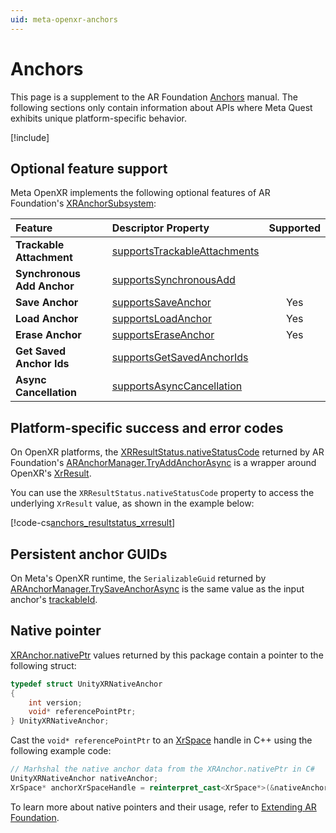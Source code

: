 ```yaml
---
uid: meta-openxr-anchors
---
```

# Anchors

This page is a supplement to the AR Foundation [Anchors](xref:arfoundation-anchors) manual. The following sections only contain information about APIs where Meta Quest exhibits unique platform-specific behavior.

[!include[](../snippets/arf-docs-tip.md)]

## Optional feature support

Meta OpenXR implements the following optional features of AR Foundation's [XRAnchorSubsystem](xref:UnityEngine.XR.ARSubsystems.XRAnchorSubsystem):

| Feature | Descriptor Property | Supported |
| :------ | :--------------- | :--------: |
| **Trackable Attachment** | [supportsTrackableAttachments](xref:UnityEngine.XR.ARSubsystems.XRAnchorSubsystemDescriptor.supportsTrackableAttachments) | |
| **Synchronous Add Anchor** | [supportsSynchronousAdd](xref:UnityEngine.XR.ARSubsystems.XRAnchorSubsystemDescriptor.supportsSynchronousAdd) | |
| **Save Anchor** | [supportsSaveAnchor](xref:UnityEngine.XR.ARSubsystems.XRAnchorSubsystemDescriptor.supportsSaveAnchor) | Yes |
| **Load Anchor** | [supportsLoadAnchor](xref:UnityEngine.XR.ARSubsystems.XRAnchorSubsystemDescriptor.supportsLoadAnchor) | Yes |
| **Erase Anchor** | [supportsEraseAnchor](xref:UnityEngine.XR.ARSubsystems.XRAnchorSubsystemDescriptor.supportsEraseAnchor) | Yes |
| **Get Saved Anchor Ids** | [supportsGetSavedAnchorIds](xref:UnityEngine.XR.ARSubsystems.XRAnchorSubsystemDescriptor.supportsGetSavedAnchorIds) | |
| **Async Cancellation** | [supportsAsyncCancellation](xref:UnityEngine.XR.ARSubsystems.XRAnchorSubsystemDescriptor.supportsAsyncCancellation) | |

## Platform-specific success and error codes

On OpenXR platforms, the [XRResultStatus.nativeStatusCode](xref:UnityEngine.XR.ARSubsystems.XRResultStatus.nativeStatusCode) returned by AR Foundation's [ARAnchorManager.TryAddAnchorAsync](xref:UnityEngine.XR.ARFoundation.ARAnchorManager.TryAddAnchorAsync(UnityEngine.Pose)) is a wrapper around OpenXR's [XrResult](xref:UnityEngine.XR.OpenXR.NativeTypes.XrResult).

You can use the `XRResultStatus.nativeStatusCode` property to access the underlying `XrResult` value, as shown in the example below:

[!code-cs[anchors_resultstatus_xrresult](../../Tests/CodeSamples/AnchorsSamples.cs#anchors_resultstatus_xrresult)]

## Persistent anchor GUIDs

On Meta's OpenXR runtime, the `SerializableGuid` returned by [ARAnchorManager.TrySaveAnchorAsync](xref:UnityEngine.XR.ARFoundation.ARAnchorManager.TrySaveAnchorAsync) is the same value as the input anchor's [trackableId](xref:UnityEngine.XR.ARSubsystems.ITrackable.trackableId).

## Native pointer

[XRAnchor.nativePtr](xref:UnityEngine.XR.ARSubsystems.XRAnchor.nativePtr) values returned by this package contain a pointer to the following struct:

```c
typedef struct UnityXRNativeAnchor
{
    int version;
    void* referencePointPtr;
} UnityXRNativeAnchor;
```

Cast the `void* referencePointPtr` to an [XrSpace](https://registry.khronos.org/OpenXR/specs/1.0/html/xrspec.html#spaces) handle in C++ using the following example code:

```cpp
// Marhshal the native anchor data from the XRAnchor.nativePtr in C#
UnityXRNativeAnchor nativeAnchor;
XrSpace* anchorXrSpaceHandle = reinterpret_cast<XrSpace*>(&nativeAnchor.referencePointPtr);
```

To learn more about native pointers and their usage, refer to [Extending AR Foundation](https://docs.unity3d.com/Packages/com.unity.xr.arfoundation@6.0/manual/architecture/extensions.html).
